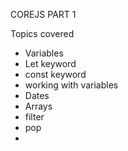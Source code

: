 COREJS PART 1

Topics covered

* Variables
* Let keyword
* const keyword
* working with variables
* Dates
* Arrays
* filter
* pop
* 

